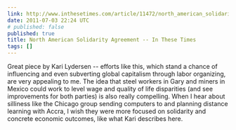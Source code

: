 ```yaml
---
link: http://www.inthesetimes.com/article/11472/north_american_solidarity_agreement/#
date: 2011-07-03 22:24 UTC
# published: false
published: true
title: North American Solidarity Agreement -- In These Times
tags: []
---
```


Great piece by Kari Lydersen -- efforts like this, which stand a chance of influencing and even subverting global capitalism through labor organizing, are very appealing to me. The idea that steel workers in Gary and miners in Mexico could work to level wage and quality of life disparities (and see improvements for both parties) is also really compelling. When I hear about silliness like the Chicago group sending computers to and planning distance learning with Accra, I wish they were more focused on solidarity and concrete economic outcomes, like what Kari describes here.
